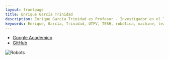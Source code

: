 ```yaml
---
layout: frontpage
title: Enrique García Trinidad
description: Enrique García Trinidad es Profesor - Investigador en el Tecnológico de Estudios Superiores de Huixquilucan.
keywords: Enrique, García, Trinidad, UTFV, TESH, robótica, machine, learning
---
```


<div class="navbar">
  <div class="navbar-inner">
      <ul class="nav">
          <li><a href="https://scholar.google.com/citations?user=l7jVmF8AAAAJ&hl=es">Google Académico</a></li>
          <li><a href="https://github.com/enriGarcia">GitHub</a></li>
      </ul>
  </div>
</div>

![Robots]({{BASE_PATH}}/assets/background.jpg)
